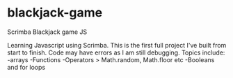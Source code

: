 # blackjack-game
Scrimba Blackjack game JS

Learning Javascript using Scrimba. This is the first full project I've built from start to finish. Code may have errors as I am still debugging. 
Topics include: 
  -arrays
  -Functions
  -Operators > Math.random, Math.floor etc
  -Booleans and for loops
